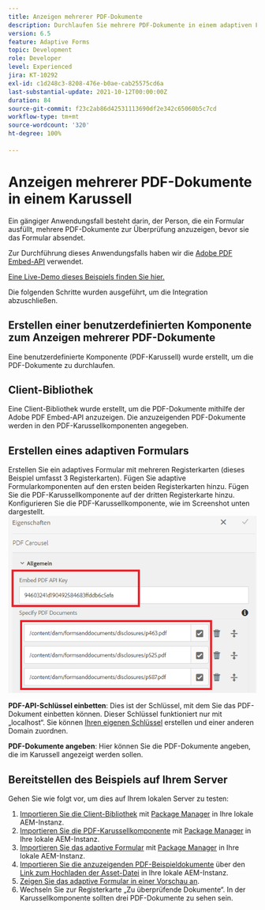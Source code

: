 ```yaml
---
title: Anzeigen mehrerer PDF-Dokumente
description: Durchlaufen Sie mehrere PDF-Dokumente in einem adaptiven Formular.
version: 6.5
feature: Adaptive Forms
topic: Development
role: Developer
level: Experienced
jira: KT-10292
exl-id: c1d248c3-8208-476e-b0ae-cab25575cd6a
last-substantial-update: 2021-10-12T00:00:00Z
duration: 84
source-git-commit: f23c2ab86d42531113690df2e342c65060b5c7cd
workflow-type: tm+mt
source-wordcount: '320'
ht-degree: 100%

---
```


# Anzeigen mehrerer PDF-Dokumente in einem Karussell

Ein gängiger Anwendungsfall besteht darin, der Person, die ein Formular ausfüllt, mehrere PDF-Dokumente zur Überprüfung anzuzeigen, bevor sie das Formular absendet.

Zur Durchführung dieses Anwendungsfalls haben wir die [Adobe PDF Embed-API](https://www.adobe.io/apis/documentcloud/dcsdk/pdf-embed.html) verwendet.

[Eine Live-Demo dieses Beispiels finden Sie hier.](https://forms.enablementadobe.com/content/dam/formsanddocuments/wefinancecreditcard/jcr:content?wcmmode=disabled)

Die folgenden Schritte wurden ausgeführt, um die Integration abzuschließen.

## Erstellen einer benutzerdefinierten Komponente zum Anzeigen mehrerer PDF-Dokumente

Eine benutzerdefinierte Komponente (PDF-Karussell) wurde erstellt, um die PDF-Dokumente zu durchlaufen.

## Client-Bibliothek

Eine Client-Bibliothek wurde erstellt, um die PDF-Dokumente mithilfe der Adobe PDF Embed-API anzuzeigen. Die anzuzeigenden PDF-Dokumente werden in den PDF-Karussellkomponenten angegeben.

## Erstellen eines adaptiven Formulars

Erstellen Sie ein adaptives Formular mit mehreren Registerkarten (dieses Beispiel umfasst 3 Registerkarten).
Fügen Sie adaptive Formularkomponenten auf den ersten beiden Registerkarten hinzu.
Fügen Sie die PDF-Karussellkomponente auf der dritten Registerkarte hinzu.
Konfigurieren Sie die PDF-Karussellkomponente, wie im Screenshot unten dargestellt.
![PDF-Karussell](assets/pdf-carousel-af-component.png)

**PDF-API-Schlüssel einbetten**: Dies ist der Schlüssel, mit dem Sie das PDF-Dokument einbetten können. Dieser Schlüssel funktioniert nur mit „localhost“. Sie können [Ihren eigenen Schlüssel](https://www.adobe.io/apis/documentcloud/dcsdk/pdf-embed.html) erstellen und einer anderen Domain zuordnen.

**PDF-Dokumente angeben**: Hier können Sie die PDF-Dokumente angeben, die im Karussell angezeigt werden sollen.


## Bereitstellen des Beispiels auf Ihrem Server

Gehen Sie wie folgt vor, um dies auf Ihrem lokalen Server zu testen:

1. [Importieren Sie die Client-Bibliothek](assets/pdf-carousel-client-lib.zip) mit [Package Manager](http://localhost:4502/crx/packmgr/index.jsp) in Ihre lokale AEM-Instanz.
1. [Importieren Sie die PDF-Karussellkomponente](assets/pdf-carousel-component.zip) mit [Package Manager](http://localhost:4502/crx/packmgr/index.jsp) in Ihre lokale AEM-Instanz.
1. [Importieren Sie das adaptive Formular](assets/adaptive-form-pdf-carousel.zip) mit [Package Manager](http://localhost:4502/crx/packmgr/index.jsp) in Ihre lokale AEM-Instanz.
1. [Importieren Sie die anzuzeigenden PDF-Beispieldokumente](assets/pdf-carousel-sample-documents.zip) über den [Link zum Hochladen der Asset-Datei](http://localhost:4502/assets.html/content/dam) in Ihre lokale AEM-Instanz.
1. [Zeigen Sie das adaptive Formular in einer Vorschau an](http://localhost:4502/content/dam/formsanddocuments/wefinancecreditcard/jcr:content?wcmmode=disabled).
1. Wechseln Sie zur Registerkarte „Zu überprüfende Dokumente“. In der Karussellkomponente sollten drei PDF-Dokumente zu sehen sein.
